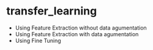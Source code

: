 # transfer_learning
  - Using Feature Extraction without data agumentation
  - Using Feature Extraction with data agumentation
  - Using Fine Tuning
